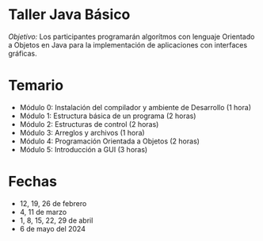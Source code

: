 # Taller Java Básico
_Objetivo:_ Los participantes programarán algorítmos con lenguaje Orientado a Objetos en Java para la implementación de aplicaciones con interfaces gráficas.

# Temario
* Módulo 0: Instalación del compilador y ambiente de Desarrollo (1 hora)
* Módulo 1: Estructura básica de un programa (2 horas)
* Módulo 2: Estructuras de control (2 horas)
* Módulo 3: Arreglos y archivos (1 hora)
* Módulo 4: Programación Orientada a Objetos (2 horas)
* Módulo 5: Introducción a GUI (3 horas)

# Fechas
- 12, 19, 26 de febrero
- 4, 11 de marzo
- 1, 8, 15, 22, 29 de abril
- 6 de mayo del 2024

